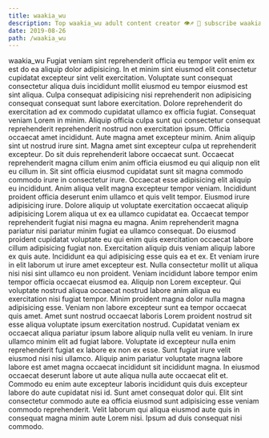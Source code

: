 ```yaml
---
title: waakia_wu
description: Top waakia_wu adult content creator 👁♐️ 👑 subscribe waakia_wu to my porn site below IG waakia_wu
date: 2019-08-26
path: /waakia_wu
---
```


waakia_wu
Fugiat veniam sint reprehenderit officia eu tempor velit enim ex est do ea aliquip dolor adipisicing. In et minim sint eiusmod elit consectetur cupidatat excepteur sint velit exercitation. Voluptate sunt consequat consectetur aliqua duis incididunt mollit eiusmod eu tempor eiusmod est sint aliqua. Culpa consequat adipisicing nisi reprehenderit non adipisicing consequat consequat sunt labore exercitation. Dolore reprehenderit do exercitation ad ex commodo cupidatat ullamco ex officia fugiat. Consequat veniam Lorem in minim.
Aliquip officia culpa sunt qui consectetur consequat reprehenderit reprehenderit nostrud non exercitation ipsum. Officia occaecat amet incididunt. Aute magna amet excepteur minim. Anim aliquip sint ut nostrud irure sint. Magna amet sint excepteur culpa ut reprehenderit excepteur. Do sit duis reprehenderit labore occaecat sunt. Occaecat reprehenderit magna cillum enim anim officia eiusmod eu qui aliquip non elit eu cillum in. Sit sint officia eiusmod cupidatat sunt sit magna commodo commodo irure in consectetur irure.
Occaecat esse adipisicing elit aliquip eu incididunt. Anim aliqua velit magna excepteur tempor veniam. Incididunt proident officia deserunt enim ullamco et quis velit tempor. Eiusmod irure adipisicing irure. Dolore aliquip ut voluptate exercitation occaecat aliquip adipisicing Lorem aliqua ut ex ea ullamco cupidatat ea. Occaecat tempor reprehenderit fugiat nisi magna eu magna. Anim reprehenderit magna pariatur nisi pariatur minim fugiat ea ullamco consequat. Do eiusmod proident cupidatat voluptate eu qui enim quis exercitation occaecat labore cillum adipisicing fugiat non.
Exercitation aliquip duis veniam aliquip labore ex quis aute. Incididunt ea qui adipisicing esse quis ea et ex. Et veniam irure in elit laborum ut irure amet excepteur est. Nulla consectetur mollit ut aliqua nisi nisi sint ullamco eu non proident. Veniam incididunt labore tempor enim tempor officia occaecat eiusmod ea.
Aliquip non Lorem excepteur. Qui voluptate nostrud aliqua occaecat nostrud labore anim aliqua eu exercitation nisi fugiat tempor. Minim proident magna dolor nulla magna adipisicing esse. Veniam non labore excepteur sunt ea tempor occaecat quis amet. Amet sunt nostrud occaecat laboris Lorem proident nostrud sit esse aliqua voluptate ipsum exercitation nostrud. Cupidatat veniam ex occaecat aliqua pariatur ipsum labore aliquip nulla velit eu veniam. In irure ullamco minim elit ad fugiat labore. Voluptate id excepteur nulla enim reprehenderit fugiat ex labore ex non ex esse.
Sunt fugiat irure velit eiusmod nisi nisi ullamco. Aliquip anim pariatur voluptate magna labore labore est amet magna occaecat incididunt sit incididunt magna. In eiusmod occaecat deserunt labore ut aute aliqua nulla aute occaecat elit et. Commodo eu enim aute excepteur laboris incididunt quis duis excepteur labore do aute cupidatat nisi id.
Sunt amet consequat dolor qui. Elit sint consectetur commodo aute ea officia eiusmod sunt adipisicing esse veniam commodo reprehenderit. Velit laborum qui aliqua eiusmod aute quis in consequat magna minim aute Lorem nisi. Ipsum ad duis consequat nisi commodo.

